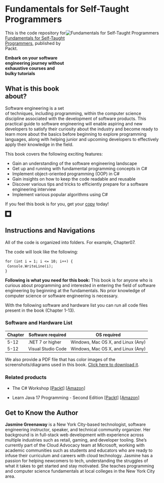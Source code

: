 # Fundamentals for Self-Taught Programmers

<a href="https://www.packtpub.com/product/fundamentals-for-self-taught-programmers/9781801812115"><img src="https://content.packt.com/B18773/cover_image_small.jpg" alt="Fundamentals for Self-Taught Programmers" height="256px" align="right"></a>

This is the code repository for [Fundamentals for Self-Taught Programmers](https://www.packtpub.com/product/fundamentals-for-self-taught-programmers/9781801812115), published by Packt.

**Embark on your software engineering journey without exhaustive courses and bulky tutorials**

## What is this book about?
Software engineering is a set of techniques, including programming, within the computer science discipline associated with the development of software products. This practical guide to software engineering will enable aspiring and new developers to satisfy their curiosity about the industry and become ready to learn more about the basics before beginning to explore programming languages, along with helping junior and upcoming developers to effectively apply their knowledge in the field.

This book covers the following exciting features:
* Gain an understanding of the software engineering landscape
* Get up and running with fundamental programming concepts in C#
* Implement object-oriented programming (OOP) in C#
* Gain insights on how to keep the code readable and reusable
* Discover various tips and tricks to efficiently prepare for a software engineering interview
* Implement various popular algorithms using C#

If you feel this book is for you, get your [copy](https://www.amazon.com/dp/180181211X) today!

<a href="https://www.packtpub.com/?utm_source=github&utm_medium=banner&utm_campaign=GitHubBanner"><img src="https://raw.githubusercontent.com/PacktPublishing/GitHub/master/GitHub.png" 
alt="https://www.packtpub.com/" border="5" /></a>

## Instructions and Navigations
All of the code is organized into folders. For example, Chapter07.

The code will look like the following:
```
for (int i = 1; i <= 10; i++) {
 Console.WriteLine(i);
}
```

**Following is what you need for this book:**
This book is for anyone who is curious about programming and interested in entering the field of software engineering by beginning at the fundamentals. No prior knowledge of computer science or software engineering is necessary.

With the following software and hardware list you can run all code files present in the book (Chapter 1-13).
### Software and Hardware List
| Chapter | Software required | OS required |
| -------- | ------------------------------------ | ----------------------------------- |
| 5-12 | .NET 7 or higher | Windows, Mac OS X, and Linux (Any) |
| 5-12 | Visual Studio Code | Windows, Mac OS X, and Linux (Any) |

We also provide a PDF file that has color images of the screenshots/diagrams used in this book. [Click here to download it](https://packt.link/vxkKr).

### Related products
* The C# Workshop [[Packt]](https://www.packtpub.com/product/the-c-workshop/9781800566491?utm_source=github&utm_medium=repository&utm_campaign=9781800566491) [[Amazon]](https://www.amazon.com/dp/1800566492)

* Learn Java 17 Programming - Second Edition [[Packt]](https://www.packtpub.com/product/learn-java-17-programming-second-edition/9781803241432?utm_source=github&utm_medium=repository&utm_campaign=9781803241432) [[Amazon]](https://www.amazon.com/dp/1803241438)


## Get to Know the Author
**Jasmine Greenaway**
is a New York City-based technologist, software engineering instructor, speaker, and technical community organizer. Her background is in full-stack web development with experience across multiple industries such as retail, gaming, and developer tooling. She’s currently part of the Cloud Advocacy team at Microsoft, working with academic communities such as students and educators who are ready to infuse their curriculum and careers with cloud technology. Jasmine has a passion for helping newcomers to tech, understanding the struggles of what it takes to get started and stay motivated. She teaches programming and computer science fundamentals at local colleges in the New York City area.
